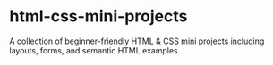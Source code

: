 # html-css-mini-projects
A collection of beginner-friendly HTML &amp; CSS mini projects including layouts, forms, and semantic HTML examples.
